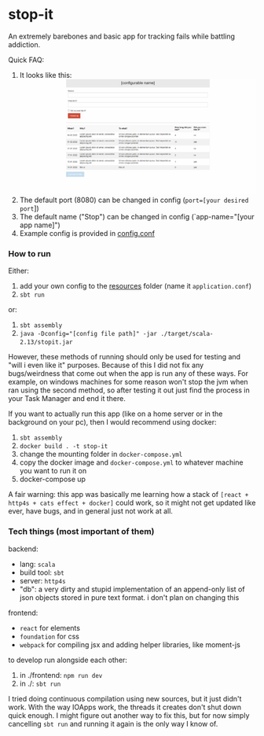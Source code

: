 # stop-it
An extremely barebones and basic app for tracking fails while battling addiction.

Quick FAQ:
1. It looks like this:
   ![preview](stuff/pictures/preview.png)
2. The default port (8080) can be changed in config (`port=[your desired port`])
3. The default name ("Stop") can be changed in config (`app-name="[your app name]")
4. Example config is provided in [config.conf](config.conf)

### How to run

Either:
 1. add your own config to the [resources](src/main/resources) folder (name it `application.conf`)
 2. `sbt run`

or:
 1. `sbt assembly`
 2. `java -Dconfig="[config file path]" -jar ./target/scala-2.13/stopit.jar`

However, these methods of running should only be used for testing and "will i even like it" purposes. Because of this I did not fix any bugs/weirdness that come out when the app is run any of these ways. For example, on windows machines for some reason <C-c> won't stop the jvm when ran using the second method, so after testing it out just find the process in your Task Manager and end it there.

If you want to actually run this app (like on a home server or in the background on your pc), then I would recommend using docker:
 1. `sbt assembly`
 2. `docker build . -t stop-it`
 4. change the mounting folder in `docker-compose.yml`
 5. copy the docker image and `docker-compose.yml` to whatever machine you want to run it on
 6. docker-compose up

A fair warning: this app was basically me learning how a stack of `[react + http4s + cats effect + docker]` could work, so it might not get updated like ever, have bugs, and in general just not work at all.

### Tech things (most important of them)

backend:
 - lang: `scala`
 - build tool: `sbt`
 - server: `http4s`
 - "db": a very dirty and stupid implementation of an append-only list of json objects stored in pure text format. i don't plan on changing this
 
frontend:
 - `react` for elements
 - `foundation` for css
 - `webpack` for compiling jsx and adding helper libraries, like moment-js

to develop run alongside each other:
 1. in ./frontend: `npm run dev`
 2. in ./: `sbt run`

 I tried doing continuous compilation using new sources, but it just didn't work. With the way IOApps work, the threads it creates don't shut down quick enough. I might figure out another way to fix this, but for now simply cancelling `sbt run` and running it again is the only way I know of.

